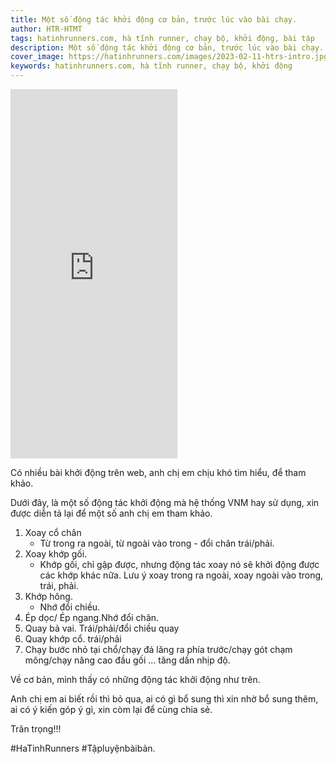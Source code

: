 ```yaml
---
title: Một số động tác khởi động cơ bản, trước lúc vào bài chạy.
author: HTR-HTMT
tags: hatinhrunners.com, hà tĩnh runner, chạy bộ, khởi động, bài tập
description: Một số động tác khởi động cơ bản, trước lúc vào bài chạy.
cover_image: https://hatinhrunners.com/images/2023-02-11-htrs-intro.jpg
keywords: hatinhrunners.com, hà tĩnh runner, chạy bộ, khởi động
---
```


<iframe src="https://www.facebook.com/plugins/video.php?height=476&href=https%3A%2F%2Fwww.facebook.com%2Fduongxuannam%2Fvideos%2F639863667949498%2F%3Fidorvanity%3D1257424228218916&show_text=false&width=267&t=0" width="267" height="591" style="border:none;overflow:hidden" scrolling="no" frameborder="0" allowfullscreen="true" allow="autoplay; clipboard-write; encrypted-media; picture-in-picture; web-share" allowFullScreen="true"></iframe>

Có nhiều bài khởi động trên web, anh chị em chịu khó tìm hiểu, để tham khảo.

Dưới đây, là một số động tác khởi động mà hệ thống VNM hay sử dụng, xin được diễn tả lại để một số anh chị em tham khảo.

1. Xoay cổ chân
    - Từ trong ra ngoài, từ ngoài vào trong - đổi chân trái/phải.
2. Xoay khớp gối.
    - Khớp gối, chỉ gập được, nhưng động tác xoay nó sẽ khởi động được các khớp khác nữa. Lưu ý xoay trong ra ngoài, xoay ngoài vào trong, trái, phải.
3. Khớp hông.
    - Nhớ đổi chiều.
4. Ép dọc/ Ép ngang.Nhớ đổi chân.
5. Quay bả vai. Trái/phải/đổi chiều quay
6. Quay khớp cổ. trái/phải
7. Chạy bước nhỏ tại chổ/chạy đá lăng ra phía trước/chạy gót chạm mông/chạy nâng cao đầu gối ... tăng dần nhịp độ.

Về cơ bản, mình thấy có những động tác khởi động như trên.

Anh chị em ai biết rồi thì bỏ qua, ai có gì bổ sung thì xin nhờ bổ sung thêm, ai có ý kiến góp ý gì, xin còm lại để cùng chia sẻ.

Trân trọng!!!

#HaTinhRunners
#Tậpluyệnbàibản.
